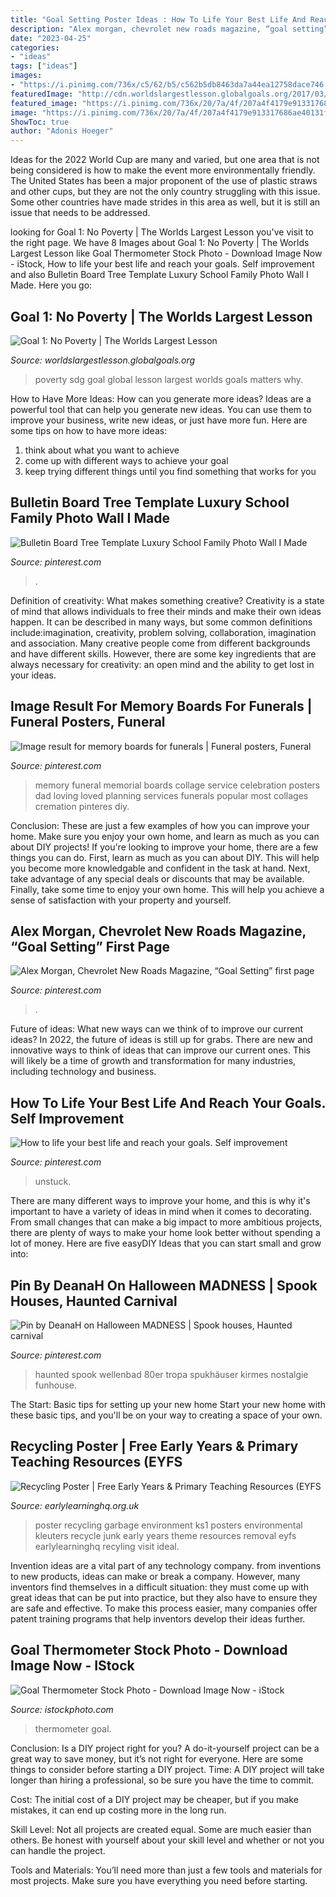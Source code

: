```yaml
---
title: "Goal Setting Poster Ideas : How To Life Your Best Life And Reach Your Goals. Self Improvement"
description: "Alex morgan, chevrolet new roads magazine, “goal setting” first page"
date: "2023-04-25"
categories:
- "ideas"
tags: ["ideas"]
images:
- "https://i.pinimg.com/736x/c5/62/b5/c562b5db8463da7a44ea12758dace746.jpg"
featuredImage: "http://cdn.worldslargestlesson.globalgoals.org/2017/03/SDG-1-Why-it-matters--640x854.jpg"
featured_image: "https://i.pinimg.com/736x/20/7a/4f/207a4f4179e913317686ae40131f2d0f.jpg"
image: "https://i.pinimg.com/736x/20/7a/4f/207a4f4179e913317686ae40131f2d0f.jpg"
ShowToc: true
author: "Adonis Hoeger"
---
```



Ideas for the 2022 World Cup are many and varied, but one area that is not being considered is how to make the event more environmentally friendly. The United States has been a major proponent of the use of plastic straws and other cups, but they are not the only country struggling with this issue. Some other countries have made strides in this area as well, but it is still an issue that needs to be addressed.

	

		
looking for Goal 1: No Poverty | The Worlds Largest Lesson you've visit to the right page. We have 8 Images about Goal 1: No Poverty | The Worlds Largest Lesson like Goal Thermometer Stock Photo - Download Image Now - iStock, How to life your best life and reach your goals. Self improvement and also Bulletin Board Tree Template Luxury School Family Photo Wall I Made. Here you go:
		
    
## Goal 1: No Poverty | The Worlds Largest Lesson

<img loading=lazy src="http://cdn.worldslargestlesson.globalgoals.org/2017/03/SDG-1-Why-it-matters--640x854.jpg" onerror="this.onerror=null;this.src='https://tse2.mm.bing.net/th?id=OIP.EeipXwYvB6pCqfbD0jIRywHaJ4&amp;pid=15.1';" alt="Goal 1: No Poverty | The Worlds Largest Lesson">

_Source: worldslargestlesson.globalgoals.org_

>poverty sdg goal global lesson largest worlds goals matters why. 

	

How to Have More Ideas: How can you generate more ideas?
Ideas are a powerful tool that can help you generate new ideas. You can use them to improve your business, write new ideas, or just have more fun. Here are some tips on how to have more ideas: 
1. think about what you want to achieve 
2. come up with different ways to achieve your goal 
3. keep trying different things until you find something that works for you 

    
## Bulletin Board Tree Template Luxury School Family Photo Wall I Made

<img loading=lazy src="https://i.pinimg.com/736x/20/7a/4f/207a4f4179e913317686ae40131f2d0f.jpg" onerror="this.onerror=null;this.src='https://tse1.mm.bing.net/th?id=OIP.eE1uzwXhrbDpBaX_9cqaFgHaJ3&amp;pid=15.1';" alt="Bulletin Board Tree Template Luxury School Family Photo Wall I Made">

_Source: pinterest.com_

>. 

	

Definition of creativity: What makes something creative?
Creativity is a state of mind that allows individuals to free their minds and make their own ideas happen. It can be described in many ways, but some common definitions include:imagination, creativity, problem solving, collaboration, imagination and association. 
Many creative people come from different backgrounds and have different skills. However, there are some key ingredients that are always necessary for creativity: an open mind and the ability to get lost in your ideas.

    
## Image Result For Memory Boards For Funerals | Funeral Posters, Funeral

<img loading=lazy src="https://i.pinimg.com/736x/9b/b6/57/9bb65750915ac3da3d1576d6012a5ecf.jpg" onerror="this.onerror=null;this.src='https://tse1.mm.bing.net/th?id=OIP.sW-Q-R1t1DUtYY5ltV3hEgHaFj&amp;pid=15.1';" alt="Image result for memory boards for funerals | Funeral posters, Funeral">

_Source: pinterest.com_

>memory funeral memorial boards collage service celebration posters dad loving loved planning services funerals popular most collages cremation pinteres diy. 

	

Conclusion: These are just a few examples of how you can improve your home. Make sure you enjoy your own home, and learn as much as you can about DIY projects!
If you're looking to improve your home, there are a few things you can do. First, learn as much as you can about DIY. This will help you become more knowledgable and confident in the task at hand. Next, take advantage of any special deals or discounts that may be available. Finally, take some time to enjoy your own home. This will help you achieve a sense of satisfaction with your property and yourself.

    
## Alex Morgan, Chevrolet New Roads Magazine, “Goal Setting” First Page

<img loading=lazy src="https://i.pinimg.com/736x/c5/62/b5/c562b5db8463da7a44ea12758dace746.jpg" onerror="this.onerror=null;this.src='https://tse4.mm.bing.net/th?id=OIP.6qksFEohLcTlfMwyEERZFQHaLH&amp;pid=15.1';" alt="Alex Morgan, Chevrolet New Roads Magazine, “Goal Setting” first page">

_Source: pinterest.com_

>. 

	

Future of ideas: What new ways can we think of to improve our current ideas?
In 2022, the future of ideas is still up for grabs. There are new and innovative ways to think of ideas that can improve our current ones. This will likely be a time of growth and transformation for many industries, including technology and business.

    
## How To Life Your Best Life And Reach Your Goals. Self Improvement

<img loading=lazy src="https://i.pinimg.com/736x/17/3c/8f/173c8ff73ac39b47da69966fda926528.jpg" onerror="this.onerror=null;this.src='https://tse2.mm.bing.net/th?id=OIP.hEyDHCPYFkZlCDQ6LEuGQAHaSh&amp;pid=15.1';" alt="How to life your best life and reach your goals. Self improvement">

_Source: pinterest.com_

>unstuck. 

	

There are many different ways to improve your home, and this is why it's important to have a variety of ideas in mind when it comes to decorating. From small changes that can make a big impact to more ambitious projects, there are plenty of ways to make your home look better without spending a lot of money. Here are five easyDIY Ideas that you can start small and grow into: 

    
## Pin By DeanaH On Halloween MADNESS | Spook Houses, Haunted Carnival

<img loading=lazy src="https://i.pinimg.com/736x/d3/37/d2/d337d23242453a6adff699442f8aa56c.jpg" onerror="this.onerror=null;this.src='https://tse2.mm.bing.net/th?id=OIP.X44tRnRwwUdQmHaRA5U7CgHaL9&amp;pid=15.1';" alt="Pin by DeanaH on Halloween MADNESS | Spook houses, Haunted carnival">

_Source: pinterest.com_

>haunted spook wellenbad 80er tropa spukhäuser kirmes nostalgie funhouse. 

	

The Start: Basic tips for setting up your new home
Start your new home with these basic tips, and you'll be on your way to creating a space of your own.

    
## Recycling Poster | Free Early Years &amp; Primary Teaching Resources (EYFS

<img loading=lazy src="http://www.earlylearninghq.org.uk/wp-content/uploads/2011/11/Recyling-Poster-prev.jpg" onerror="this.onerror=null;this.src='https://tse1.mm.bing.net/th?id=OIP.1z45r8TC_qiQ-3c_iNaIHwAAAA&amp;pid=15.1';" alt="Recycling Poster | Free Early Years &amp; Primary Teaching Resources (EYFS">

_Source: earlylearninghq.org.uk_

>poster recycling garbage environment ks1 posters environmental kleuters recycle junk early years theme resources removal eyfs earlylearninghq recyling visit ideal. 

	

Invention ideas are a vital part of any technology company. from inventions to new products, ideas can make or break a company. However, many inventors find themselves in a difficult situation: they must come up with great ideas that can be put into practice, but they also have to ensure they are safe and effective. To make this process easier, many companies offer patent training programs that help inventors develop their ideas further.

    
## Goal Thermometer Stock Photo - Download Image Now - IStock

<img loading=lazy src="https://media.istockphoto.com/photos/goal-thermometer-picture-id475023577?k=6&amp;m=475023577&amp;s=170667a&amp;w=0&amp;h=yDyFPmI41xHaHcQwMbHE2r51TLYuzC5asbyIYYOxIuU=" onerror="this.onerror=null;this.src='https://tse3.mm.bing.net/th?id=OIP.P6L0c7DoKMeLUNrVgkC33gAAAA&amp;pid=15.1';" alt="Goal Thermometer Stock Photo - Download Image Now - iStock">

_Source: istockphoto.com_

>thermometer goal. 

	

Conclusion: Is a DIY project right for you?
A do-it-yourself project can be a great way to save money, but it’s not right for everyone. Here are some things to consider before starting a DIY project.
Time: A DIY project will take longer than hiring a professional, so be sure you have the time to commit.

Cost: The initial cost of a DIY project may be cheaper, but if you make mistakes, it can end up costing more in the long run.

Skill Level: Not all projects are created equal. Some are much easier than others. Be honest with yourself about your skill level and whether or not you can handle the project.

Tools and Materials: You’ll need more than just a few tools and materials for most projects. Make sure you have everything you need before starting.

